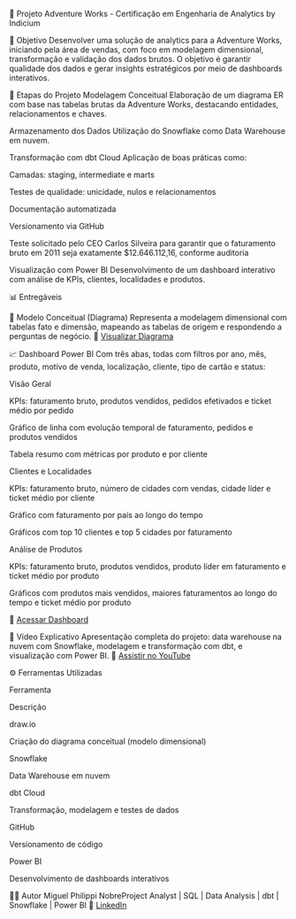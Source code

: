 🧠 Projeto Adventure Works - Certificação em Engenharia de Analytics by Indicium

🎯 Objetivo
Desenvolver uma solução de analytics para a Adventure Works, iniciando pela área de vendas, com foco em modelagem dimensional, transformação e validação dos dados brutos. O objetivo é garantir qualidade dos dados e gerar insights estratégicos por meio de dashboards interativos.

📌 Etapas do Projeto
Modelagem Conceitual
Elaboração de um diagrama ER com base nas tabelas brutas da Adventure Works, destacando entidades, relacionamentos e chaves.

Armazenamento dos Dados
Utilização do Snowflake como Data Warehouse em nuvem.

Transformação com dbt Cloud
Aplicação de boas práticas como:

Camadas: staging, intermediate e marts

Testes de qualidade: unicidade, nulos e relacionamentos

Documentação automatizada

Versionamento via GitHub

Teste solicitado pelo CEO Carlos Silveira para garantir que o faturamento bruto em 2011 seja exatamente $12.646.112,16, conforme auditoria

Visualização com Power BI
Desenvolvimento de um dashboard interativo com análise de KPIs, clientes, localidades e produtos.

📊 Entregáveis

📌 Modelo Conceitual (Diagrama)
Representa a modelagem dimensional com tabelas fato e dimensão, mapeando as tabelas de origem e respondendo a perguntas de negócio.
🔗 [Visualizar Diagrama](https://drive.google.com/file/d/1j32PX43NWC7F_HcWlK5Bo4JowJDS6MRR/view?usp=sharing)

📈 Dashboard Power BI
Com três abas, todas com filtros por ano, mês, produto, motivo de venda, localização, cliente, tipo de cartão e status:

Visão Geral

KPIs: faturamento bruto, produtos vendidos, pedidos efetivados e ticket médio por pedido

Gráfico de linha com evolução temporal de faturamento, pedidos e produtos vendidos

Tabela resumo com métricas por produto e por cliente

Clientes e Localidades

KPIs: faturamento bruto, número de cidades com vendas, cidade líder e ticket médio por cliente

Gráfico com faturamento por país ao longo do tempo

Gráficos com top 10 clientes e top 5 cidades por faturamento

Análise de Produtos

KPIs: faturamento bruto, produtos vendidos, produto líder em faturamento e ticket médio por produto

Gráficos com produtos mais vendidos, maiores faturamentos ao longo do tempo e ticket médio por produto

🔗 [Acessar Dashboard](https://app.powerbi.com/view?r=eyJrIjoiNDE4ZTNjOTgtNjFmMy00ZTBkLTgxYjItNmU5MGVlMTFjYjRhIiwidCI6ImZhNzk1MzFjLThjZTUtNGJkMy05N2VlLTI0NWU2ZWUyNjZiOCJ9)

🎥 Vídeo Explicativo
Apresentação completa do projeto: data warehouse na nuvem com Snowflake, modelagem e transformação com dbt, e visualização com Power BI.
🔗 [Assistir no YouTube](https://www.youtube.com/watch?v=SYeKGkhWh3k)

⚙️ Ferramentas Utilizadas

Ferramenta

Descrição

draw.io

Criação do diagrama conceitual (modelo dimensional)

Snowflake

Data Warehouse em nuvem

dbt Cloud

Transformação, modelagem e testes de dados

GitHub

Versionamento de código

Power BI

Desenvolvimento de dashboards interativos

👨‍💻 Autor
Miguel Philippi NobreProject Analyst | SQL | Data Analysis | dbt | Snowflake | Power BI
🔗 [LinkedIn](https://www.linkedin.com/in/miguel-philippi/)
